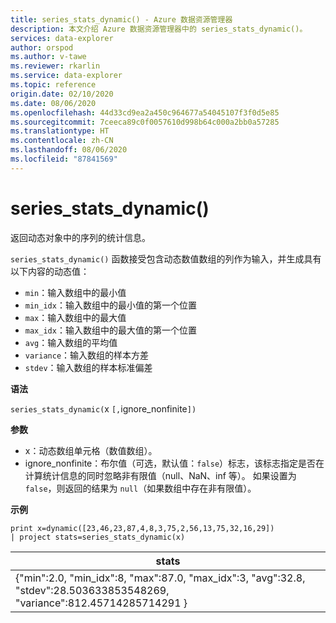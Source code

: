 ```yaml
---
title: series_stats_dynamic() - Azure 数据资源管理器
description: 本文介绍 Azure 数据资源管理器中的 series_stats_dynamic()。
services: data-explorer
author: orspod
ms.author: v-tawe
ms.reviewer: rkarlin
ms.service: data-explorer
ms.topic: reference
origin.date: 02/10/2020
ms.date: 08/06/2020
ms.openlocfilehash: 44d33cd9ea2a450c964677a54045107f3f0d5e85
ms.sourcegitcommit: 7ceeca89c0f0057610d998b64c000a2bb0a57285
ms.translationtype: HT
ms.contentlocale: zh-CN
ms.lasthandoff: 08/06/2020
ms.locfileid: "87841569"
---
```

# <a name="series_stats_dynamic"></a>series_stats_dynamic()

返回动态对象中的序列的统计信息。  

`series_stats_dynamic()` 函数接受包含动态数值数组的列作为输入，并生成具有以下内容的动态值：
* `min`：输入数组中的最小值
* `min_idx`：输入数组中的最小值的第一个位置
* `max`：输入数组中的最大值
* `max_idx`：输入数组中的最大值的第一个位置
* `avg`：输入数组的平均值
* `variance`：输入数组的样本方差
* `stdev`：输入数组的样本标准偏差

**语法**

`series_stats_dynamic(`x `[,`ignore_nonfinite`])` 

**参数**

* x：动态数组单元格（数值数组）。 
* ignore_nonfinite：布尔值（可选，默认值：`false`）标志，该标志指定是否在计算统计信息的同时忽略非有限值（null、NaN、inf 等）。 如果设置为 `false`，则返回的结果为 `null`（如果数组中存在非有限值）。

**示例**

<!-- csl: https://help.kusto.chinacloudapi.cn:443/Samples -->
```kusto
print x=dynamic([23,46,23,87,4,8,3,75,2,56,13,75,32,16,29]) 
| project stats=series_stats_dynamic(x)
```

|stats
|---|
|{"min":2.0, "min_idx":8, "max":87.0, "max_idx":3, "avg":32.8, "stdev":28.503633853548269, "variance":812.45714285714291 }
